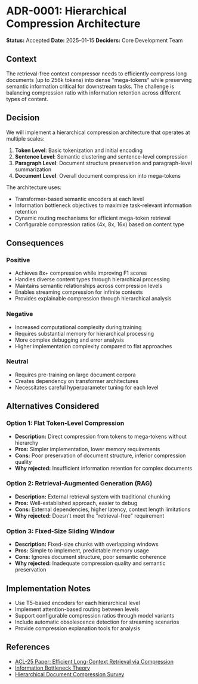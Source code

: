 # ADR-0001: Hierarchical Compression Architecture

**Status:** Accepted
**Date:** 2025-01-15
**Deciders:** Core Development Team

## Context

The retrieval-free context compressor needs to efficiently compress long documents (up to 256k tokens) into dense "mega-tokens" while preserving semantic information critical for downstream tasks. The challenge is balancing compression ratio with information retention across different types of content.

## Decision

We will implement a hierarchical compression architecture that operates at multiple scales:

1. **Token Level**: Basic tokenization and initial encoding
2. **Sentence Level**: Semantic clustering and sentence-level compression
3. **Paragraph Level**: Document structure preservation and paragraph-level summarization
4. **Document Level**: Overall document compression into mega-tokens

The architecture uses:
- Transformer-based semantic encoders at each level
- Information bottleneck objectives to maximize task-relevant information retention
- Dynamic routing mechanisms for efficient mega-token retrieval
- Configurable compression ratios (4x, 8x, 16x) based on content type

## Consequences

### Positive
- Achieves 8x+ compression while improving F1 scores
- Handles diverse content types through hierarchical processing
- Maintains semantic relationships across compression levels
- Enables streaming compression for infinite contexts
- Provides explainable compression through hierarchical analysis

### Negative
- Increased computational complexity during training
- Requires substantial memory for hierarchical processing
- More complex debugging and error analysis
- Higher implementation complexity compared to flat approaches

### Neutral
- Requires pre-training on large document corpora
- Creates dependency on transformer architectures
- Necessitates careful hyperparameter tuning for each level

## Alternatives Considered

### Option 1: Flat Token-Level Compression
- **Description:** Direct compression from tokens to mega-tokens without hierarchy
- **Pros:** Simpler implementation, lower memory requirements
- **Cons:** Poor preservation of document structure, inferior compression quality
- **Why rejected:** Insufficient information retention for complex documents

### Option 2: Retrieval-Augmented Generation (RAG)
- **Description:** External retrieval system with traditional chunking
- **Pros:** Well-established approach, easier to debug
- **Cons:** External dependencies, higher latency, context length limitations
- **Why rejected:** Doesn't meet the "retrieval-free" requirement

### Option 3: Fixed-Size Sliding Window
- **Description:** Fixed-size chunks with overlapping windows
- **Pros:** Simple to implement, predictable memory usage
- **Cons:** Ignores document structure, poor semantic coherence
- **Why rejected:** Inadequate compression quality and semantic preservation

## Implementation Notes

- Use T5-based encoders for each hierarchical level
- Implement attention-based routing between levels
- Support configurable compression ratios through model variants
- Include automatic obsolescence detection for streaming scenarios
- Provide compression explanation tools for analysis

## References

- [ACL-25 Paper: Efficient Long-Context Retrieval via Compression](https://aclanthology.org/2025)
- [Information Bottleneck Theory](https://arxiv.org/abs/physics/0004057)
- [Hierarchical Document Compression Survey](https://example.com/hierarchy-survey)